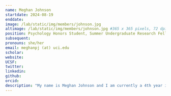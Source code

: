 ```yaml
---
name: Meghan Johnson
startdate: 2024-08-19
enddate:
image: /lab/static/img/members/johnson.jpg
altimage: /lab/static/img/members/johnson.jpg #365 x 365 pixels, 72 dpi, JPG
position: Psychology Honors Student, Summer Undergraduate Research Fellow
subsequent:
pronouns: she/her
email: meghanpj (at) uci.edu
scholar:
website:
UCSF:
twitter: 
linkedin: 
github: 
orcid:
description: "My name is Meghan Johnson and I am currently a 4th year in Psychology! My research interests focus on the relationship between aging, decision-making, and memory. Outside of the lab, I like to crochet, watch video essays, and drink as much matcha as possible."
---
```

